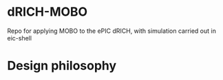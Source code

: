# dRICH-MOBO
Repo for applying MOBO to the ePIC dRICH, with simulation carried out in eic-shell

# Design philosophy 


